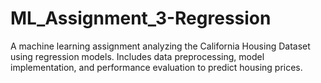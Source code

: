 # ML_Assignment_3-Regression
A machine learning assignment analyzing the California Housing Dataset using regression models. Includes data preprocessing, model implementation, and performance evaluation to predict housing prices.
